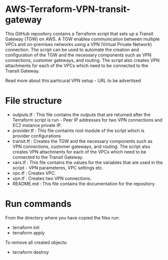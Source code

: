 # AWS-Terraform-VPN-transit-gateway
This GitHub repository contains a Terraform script that sets up a Transit Gateway (TGW) on AWS. A TGW enables communication between multiple VPCs and on-premises networks using a VPN (Virtual Private Network) connection. The script can be used to automate the creation and configuration of the TGW and the necessary components such as VPN connections, customer gateways, and routing. The script also creates VPN attachments for each of the VPCs which need to be connected to the Transit Gateway.

Read more about this particural VPN setup - URL to be advertised


# File structure
- outputs.tf : This file contains the outputs that are returned after the Terraform script is run - Peer IP addresses for two VPN connections and EC2 instance private IP.
- provider.tf : This file containts root module of the script which is provider configurations
- transit.tf : Creates the TGW and the necessary components such as VPN connections, customer gateways, and routing. The script also creates VPN attachments for each of the VPCs which need to be connected to the Transit Gateway.
- vars.tf : This file contains the values for the variables that are used in the script - VPN parameteres, VPC settings etc.
- vpc.tf : Creates VPC.
- vpn.tf : Creates two VPN connections.
- README.md : This file contains the documentation for the repository.

# Run commands
From the directory where you have copied the files run:
- terraform init
- terraform apply

To remove all created objects:
- terraform destroy
